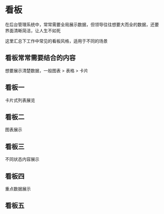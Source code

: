 # 看板

在后台管理系统中，常常需要全局展示数据，但领导往往想要大而全的数据，还要界面清晰简洁，让人生不如死

这里汇总下工作中常见的看板风格，适用于不同的场景

## 看板常常需要结合的内容

想要展示清楚数据，一般图表 > 表格 > 卡片

## 看板一

卡片式列表展览

## 看板二

图表展示

## 看板三

不同状态内容展示

## 看板四

重点数据展示

## 看板五